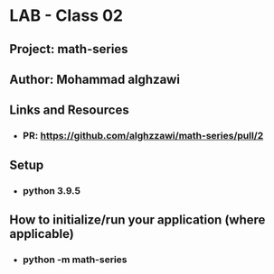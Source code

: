 # LAB - Class 02

## Project: math-series

## Author: Mohammad alghzawi

## Links and Resources
* ### PR: https://github.com/alghzzawi/math-series/pull/2

## Setup
* ### python 3.9.5

## How to initialize/run your application (where applicable)

* ### python -m math-series

